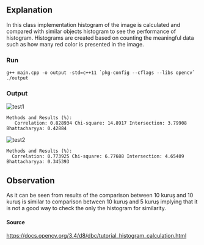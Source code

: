 ## Explanation
In this class implementation histogram of the image is calculated and compared with similar objects histogram to see
the performance of histogram. Histograms are created based on counting the meaningful data such as how many red color 
is presented in the image.

### Run
```shell
g++ main.cpp -o output -std=c++11 `pkg-config --cflags --libs opencv`
./output
```
### Output
   
 ![test1](https://user-images.githubusercontent.com/94297285/185891226-76306130-0f9c-4c73-8158-29378f93c614.png)
```shell    
Methods and Results (%):
   Correlation: 0.828934 Chi-square: 14.8917 Intersection: 3.79908 Bhattacharyya: 0.42884
```      
![test2](https://user-images.githubusercontent.com/94297285/185891711-ffb5dfa2-1c17-4f8b-aa7d-57ebbcd4f8ec.png)

    Methods and Results (%):
      Correlation: 0.773925 Chi-square: 6.77688 Intersection: 4.65409 Bhattacharyya: 0.345393
    
## Observation
As it can be seen from results of the comparison between 10 kuruş and 10 kuruş is similar to comparison between 10 kuruş 
and 5 kuruş implying that it is not a good way to check the only the histogram for similarity.

#### Source
https://docs.opencv.org/3.4/d8/dbc/tutorial_histogram_calculation.html

